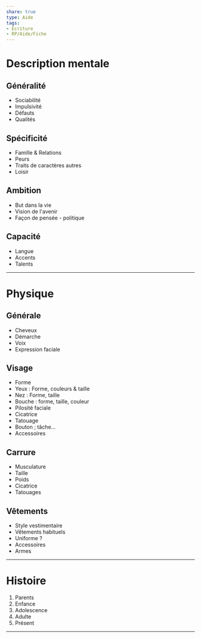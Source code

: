 ```yaml
---  
share: true  
type: Aide  
tags:  
- Écriture  
- RP/Aide/Fiche  
---  
```

  
# Description mentale  
## Généralité  
- Sociabilité  
- Impulsivité  
- Défauts  
- Qualités  
  
## Spécificité  
- Famille & Relations   
- Peurs  
- Traits de caractères autres  
- Loisir  
  
## Ambition  
- But dans la vie  
- Vision de l'avenir  
- Façon de pensée - politique  
  
## Capacité  
- Langue  
- Accents  
- Talents  
  
----  
# Physique  
## Générale  
- Cheveux  
- Démarche  
- Voix  
- Expression faciale  
  
## Visage  
- Forme  
- Yeux : Forme, couleurs & taille  
- Nez : Forme, taille  
- Bouche : forme, taille, couleur  
- Pilosité faciale  
- Cicatrice  
- Tatouage  
- Bouton ; tâche…  
- Accessoires  
  
## Carrure  
- Musculature  
- Taille  
- Poids  
- Cicatrice  
- Tatouages  
  
## Vêtements  
- Style vestimentaire  
- Vêtements habituels  
- Uniforme ?  
- Accessoires  
- Armes  
  
----  
# Histoire  
1. Parents  
2. Enfance  
3. Adolescence  
4. Adulte  
5. Présent  
  
----  
